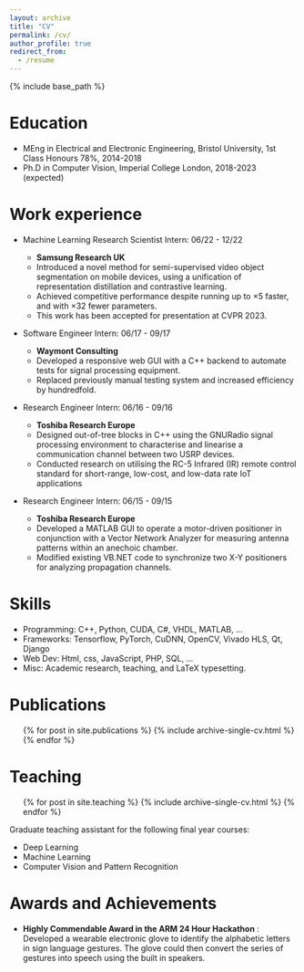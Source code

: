 ```yaml
---
layout: archive
title: "CV"
permalink: /cv/
author_profile: true
redirect_from:
  - /resume
---
```


{% include base_path %}

Education
======
* MEng in Electrical and Electronic Engineering, Bristol University, 1st Class Honours 78%, 2014-2018
* Ph.D in Computer Vision, Imperial College London, 2018-2023 (expected)

Work experience
======
* Machine Learning Research Scientist Intern: 06/22 - 12/22
  * **Samsung Research UK**
  * Introduced a novel method for semi-supervised video object segmentation on mobile devices, using a
unification of representation distillation and contrastive learning.
  * Achieved competitive performance despite running up to ×5 faster, and with ×32 fewer parameters.
  * This work has been accepted for presentation at CVPR 2023.

* Software Engineer Intern: 06/17 - 09/17
  * **Waymont Consulting**
  * Developed a responsive web GUI with a C++ backend to automate tests for signal processing equipment.
  * Replaced previously manual testing system and increased efficiency by hundredfold.

* Research Engineer Intern: 06/16 - 09/16
  * **Toshiba Research Europe**
  * Designed out-of-tree blocks in C++ using the GNURadio signal processing environment to characterise
  and linearise a communication channel between two USRP devices.
  * Conducted research on utilising the RC-5 Infrared (IR) remote control standard for short-range, low-cost, and low-data rate IoT applications

* Research Engineer Intern: 06/15 - 09/15
  * **Toshiba Research Europe**
  * Developed a MATLAB GUI to operate a motor-driven positioner in conjunction with a Vector Network Analyzer for measuring antenna patterns within an anechoic chamber.
  * Modified existing VB.NET code to synchronize two X-Y positioners for analyzing propagation channels.
  
Skills
======
* Programming: C++, Python, CUDA, C#, VHDL, MATLAB, ...
* Frameworks: Tensorflow, PyTorch, CuDNN, OpenCV, Vivado HLS, Qt, Django
* Web Dev: Html, css, JavaScript, PHP, SQL, ...
* Misc: Academic research, teaching, and LaTeX typesetting.

Publications
======
  <ul>{% for post in site.publications %}
    {% include archive-single-cv.html %}
  {% endfor %}</ul>
  
<!-- Talks
======
  <ul>{% for post in site.talks %}
    {% include archive-single-talk-cv.html %}
  {% endfor %}</ul> -->
  
Teaching
======
  <ul>{% for post in site.teaching %}
    {% include archive-single-cv.html %}
  {% endfor %}</ul>
  
<!-- Service and leadership
======
* Currently signed in to 43 different slack teams
 -->

Graduate teaching assistant for the following final year courses:
* Deep Learning
* Machine Learning
* Computer Vision and Pattern Recognition

Awards and Achievements
======
* **Highly Commendable Award in the ARM 24 Hour Hackathon** : Developed a wearable electronic glove to identify the alphabetic letters in sign language gestures. The glove could then convert the series of gestures into speech using the built in speakers.

